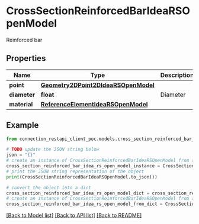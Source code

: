 # CrossSectionReinforcedBarIdeaRSOpenModel

Reinforced bar

## Properties

Name | Type | Description | Notes
------------ | ------------- | ------------- | -------------
**point** | [**Geometry2DPoint2DIdeaRSOpenModel**](Geometry2DPoint2DIdeaRSOpenModel.md) |  | [optional] 
**diameter** | **float** | Diameter | [optional] 
**material** | [**ReferenceElementIdeaRSOpenModel**](ReferenceElementIdeaRSOpenModel.md) |  | [optional] 

## Example

```python
from connection_restapi_client_poc.models.cross_section_reinforced_bar_idea_rs_open_model import CrossSectionReinforcedBarIdeaRSOpenModel

# TODO update the JSON string below
json = "{}"
# create an instance of CrossSectionReinforcedBarIdeaRSOpenModel from a JSON string
cross_section_reinforced_bar_idea_rs_open_model_instance = CrossSectionReinforcedBarIdeaRSOpenModel.from_json(json)
# print the JSON string representation of the object
print(CrossSectionReinforcedBarIdeaRSOpenModel.to_json())

# convert the object into a dict
cross_section_reinforced_bar_idea_rs_open_model_dict = cross_section_reinforced_bar_idea_rs_open_model_instance.to_dict()
# create an instance of CrossSectionReinforcedBarIdeaRSOpenModel from a dict
cross_section_reinforced_bar_idea_rs_open_model_from_dict = CrossSectionReinforcedBarIdeaRSOpenModel.from_dict(cross_section_reinforced_bar_idea_rs_open_model_dict)
```
[[Back to Model list]](../README.md#documentation-for-models) [[Back to API list]](../README.md#documentation-for-api-endpoints) [[Back to README]](../README.md)


